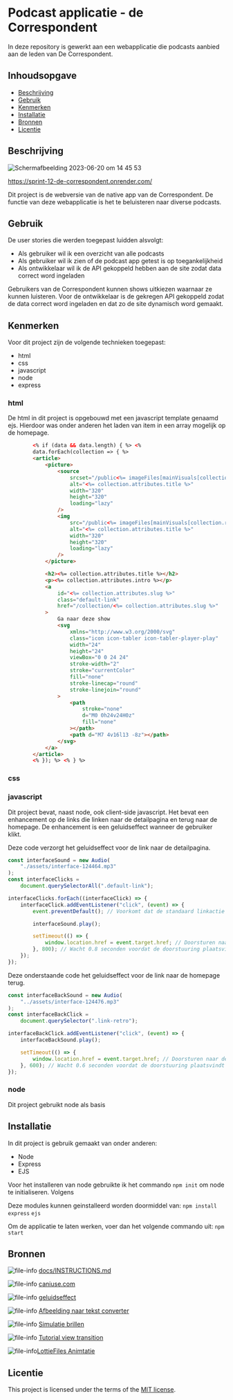 # Podcast applicatie - de Correspondent
<!-- Geef je project een titel en schrijf in één zin wat het is -->
In deze repository is gewerkt aan een webapplicatie die podcasts aanbied aan de leden van De Correspondent.

## Inhoudsopgave

  * [Beschrijving](#beschrijving)
  * [Gebruik](#gebruik)
  * [Kenmerken](#kenmerken)
  * [Installatie](#installatie)
  * [Bronnen](#bronnen)
  * [Licentie](#licentie)

## Beschrijving
<!-- Bij Beschrijving staat kort beschreven wat voor project het is en wat je hebt gemaakt -->
<!-- Voeg een mooie poster visual toe 📸 -->
<!-- Voeg een link toe naar Github Pages 🌐-->

![Schermafbeelding 2023-06-20 om 14 45 53](https://github.com/Stefan-Espant/de-correspondent-sprint-12-proof-of-concept/assets/89298385/26b8d64f-0ec4-414b-904f-e81a755a7c62)


https://sprint-12-de-correspondent.onrender.com/

Dit project is de webversie van de native app van de Correspondent. De functie van deze webapplicatie is het te beluisteren naar diverse podcasts. 

## Gebruik
<!-- Bij Gebruik staat de user story, hoe het werkt en wat je er mee kan. -->
De user stories die werden toegepast luidden alsvolgt:
* Als gebruiker wil ik een overzicht van alle podcasts
* Als gebruiker wil ik zien of de podcast app getest is op toegankelijkheid
* Als ontwikkelaar wil ik de API gekoppeld hebben aan de site zodat data correct word ingeladen

Gebruikers van de Correspondent kunnen shows uitkiezen waarnaar ze kunnen luisteren. Voor de ontwikkelaar is de gekregen API gekoppeld zodat de data correct word ingeladen en dat zo de site dynamisch word gemaakt.

## Kenmerken
<!-- Bij Kenmerken staat welke technieken zijn gebruikt en hoe. Wat is de HTML structuur? Wat zijn de belangrijkste dingen in CSS? Wat is er met JS gedaan en hoe? Misschien heb je iets met NodeJS gedaan, of heb je een framwork of library gebruikt? -->
Voor dit project zijn de volgende technieken toegepast:
* html
* css
* javascript
* node
* express

### html
De html in dit project is opgebouwd met een javascript template genaamd ejs. Hierdoor was onder anderen het laden van item in een array mogelijk op de homepage.

```html
		<% if (data && data.length) { %> <%
		data.forEach(collection => { %>
		<article>
			<picture>
				<source
					srcset="/public<%= imageFiles[mainVisuals[collection.relationships.mainVisual.data.id]] %>"
					alt="<%= collection.attributes.title %>"
					width="320"
					height="320"
					loading="lazy"
				/>
				<img
					src="/public<%= imageFiles[mainVisuals[collection.relationships.mainVisual.data.id]] %>"
					alt="<%= collection.attributes.title %>"
					width="320"
					height="320"
					loading="lazy"
				/>
			</picture>

			<h2><%= collection.attributes.title %></h2>
			<p><%= collection.attributes.intro %></p>
			<a
				id="<%= collection.attributes.slug %>"
				class="default-link"
				href="/collection/<%= collection.attributes.slug %>"
			>
				Ga naar deze show
				<svg
					xmlns="http://www.w3.org/2000/svg"
					class="icon icon-tabler icon-tabler-player-play"
					width="24"
					height="24"
					viewBox="0 0 24 24"
					stroke-width="2"
					stroke="currentColor"
					fill="none"
					stroke-linecap="round"
					stroke-linejoin="round"
				>
					<path
						stroke="none"
						d="M0 0h24v24H0z"
						fill="none"
					></path>
					<path d="M7 4v16l13 -8z"></path>
				</svg>
			</a>
		</article>
		<% }); %> <% } %>
```



### css

### javascript
Dit project bevat, naast node, ook client-side javascript. Het bevat een enhancement op de links die linken naar de detailpagina en terug naar de homepage. De enhancement is een geluidseffect wanneer de gebruiker klikt.

Deze code verzorgt het geluidseffect voor de link naar de detailpagina.
```js
const interfaceSound = new Audio(
	"./assets/interface-124464.mp3"
);
const interfaceClicks =
	document.querySelectorAll(".default-link");

interfaceClicks.forEach((interfaceClick) => {
	interfaceClick.addEventListener("click", (event) => {
		event.preventDefault(); // Voorkomt dat de standaard linkactie wordt uitgevoerd

		interfaceSound.play();

		setTimeout(() => {
			window.location.href = event.target.href; // Doorsturen naar de volgende pagina
		}, 800); // Wacht 0.8 seconden voordat de doorstuuring plaatsvindt
	});
});
```

Deze onderstaande code het geluidseffect voor de link naar de homepage terug.

```js
const interfaceBackSound = new Audio(
	"../assets/interface-124476.mp3"
);
const interfaceBackClick =
	document.querySelector(".link-retro");

interfaceBackClick.addEventListener("click", (event) => {
	interfaceBackSound.play();

	setTimeout(() => {
		window.location.href = event.target.href; // Doorsturen naar de volgende pagina
	}, 600); // Wacht 0.6 seconden voordat de doorstuuring plaatsvindt
});
```

### node
Dit project gebruikt node als basis

## Installatie
<!-- Bij Instalatie staat hoe een andere developer aan jouw repo kan werken -->
In dit project is gebruik gemaakt van onder anderen:
* Node
* Express
* EJS

Voor het installeren van node gebruikte ik het commando `npm init` om node te initialiseren. Volgens 

Deze modules kunnen geinstalleerd worden doormiddel van:
`npm install` `express` `ejs`

Om de applicatie te laten werken, voer dan het volgende commando uit:
`npm start`

## Bronnen
![file-info](https://github.com/Stefan-Espant/de-correspondent-sprint-12-proof-of-concept/assets/89298385/bc2c8e9d-64e6-47a4-917d-8c657887320e)
[docs/INSTRUCTIONS.md](docs/INSTRUCTIONS.md)

![file-info](https://github.com/Stefan-Espant/de-correspondent-sprint-12-proof-of-concept/assets/89298385/bc2c8e9d-64e6-47a4-917d-8c657887320e)
[caniuse.com](https://caniuse.com/)

![file-info](https://github.com/Stefan-Espant/de-correspondent-sprint-12-proof-of-concept/assets/89298385/bc2c8e9d-64e6-47a4-917d-8c657887320e)
[geluidseffect](https://pixabay.com/sound-effects/search/click/)

![file-info](https://github.com/Stefan-Espant/de-correspondent-sprint-12-proof-of-concept/assets/89298385/bc2c8e9d-64e6-47a4-917d-8c657887320e)
[Afbeelding naar tekst converter](https://www.imagetotext.info/)

![file-info](https://github.com/Stefan-Espant/de-correspondent-sprint-12-proof-of-concept/assets/89298385/bc2c8e9d-64e6-47a4-917d-8c657887320e)
[Simulatie brillen](https://nl.optelec.com/oogaandoeningen)

![file-info](https://github.com/Stefan-Espant/de-correspondent-sprint-12-proof-of-concept/assets/89298385/bc2c8e9d-64e6-47a4-917d-8c657887320e)
[Tutorial view transition](https://www.youtube.com/watch?v=HNXmgR4Y8k4)

![file-info](https://github.com/Stefan-Espant/de-correspondent-sprint-12-proof-of-concept/assets/89298385/bc2c8e9d-64e6-47a4-917d-8c657887320e)[LottieFiles Animtatie](https://lottiefiles.com/118830-people-with-microphones-record-podcast-in-studio)

## Licentie

This project is licensed under the terms of the [MIT license](./LICENSE).
